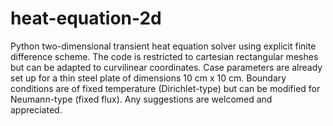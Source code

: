 # heat-equation-2d

Python two-dimensional transient heat equation solver using explicit finite difference scheme. The code is restricted to cartesian rectangular meshes but can be adapted to curvilinear coordinates. Case parameters are already set up for a thin steel plate of dimensions 10 cm x 10 cm. Boundary conditions are of fixed temperature (Dirichlet-type) but can be modified for Neumann-type (fixed flux). Any suggestions are welcomed and appreciated.
